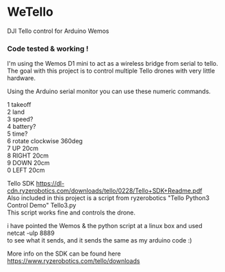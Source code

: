 # WeTello
DJI Tello control for Arduino Wemos

### Code tested & working !  
I'm using the Wemos D1 mini to act as a wireless bridge from serial to tello.  
The goal with this project is to control multiple Tello drones with very little hardware.

Using the Arduino serial monitor you can use these numeric commands.

1 takeoff  
2 land  
3 speed?  
4 battery?  
5 time?  
6 rotate clockwise 360deg  
7 UP 20cm  
8 RIGHT 20cm  
9 DOWN 20cm  
0 LEFT 20cm  


Tello SDK https://dl-cdn.ryzerobotics.com/downloads/tello/0228/Tello+SDK+Readme.pdf  
Also included in this project is a script from ryzerobotics "Tello Python3 Control Demo" Tello3.py  
This script works fine and controls the drone.

i have pointed the Wemos & the python script at a linux box and used  
 netcat -ulp 8889  
to see what it sends, and it sends the same as my arduino code :)

More info on the SDK can be found here https://www.ryzerobotics.com/tello/downloads

